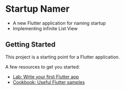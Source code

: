 # Startup Namer

- A new Flutter application for naming startup
- Implementing infinite List View

## Getting Started

This project is a starting point for a Flutter application.

A few resources to get you started:

- [Lab: Write your first Flutter app](https://flutter.io/docs/get-started/codelab)
- [Cookbook: Useful Flutter samples](https://flutter.io/docs/cookbook)

